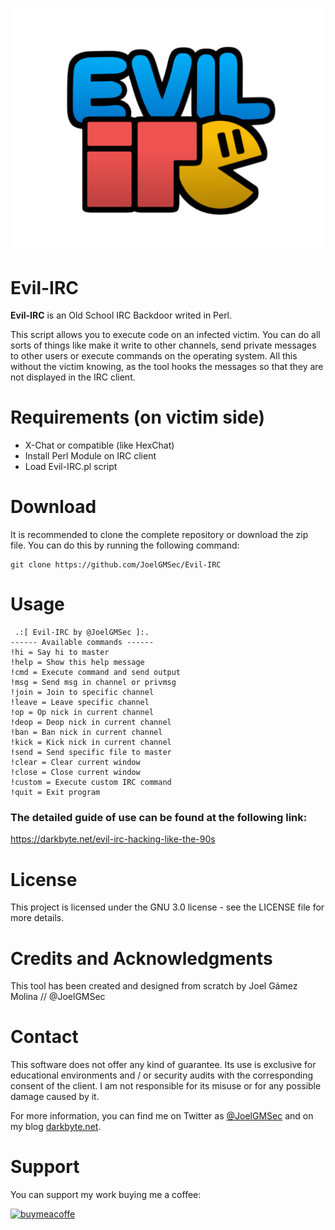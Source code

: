 <p align="center"><img width=650 alt="Evil-IRC" src="https://github.com/JoelGMSec/Evil-IRC/blob/main/Evil-IRC.png"></p>

# Evil-IRC
**Evil-IRC** is an Old School IRC Backdoor writed in Perl.

This script allows you to execute code on an infected victim. You can do all sorts of things like make it write to other channels, send private messages to other users or execute commands on the operating system. All this without the victim knowing, as the tool hooks the messages so that they are not displayed in the IRC client.


# Requirements (on victim side)
- X-Chat or compatible (like HexChat)
- Install Perl Module on IRC client
- Load Evil-IRC.pl script


# Download
It is recommended to clone the complete repository or download the zip file.
You can do this by running the following command:
```
git clone https://github.com/JoelGMSec/Evil-IRC
```


# Usage
```
 .:[ Evil-IRC by @JoelGMSec ]:.
------ Available commands ------
!hi = Say hi to master
!help = Show this help message
!cmd = Execute command and send output
!msg = Send msg in channel or privmsg
!join = Join to specific channel
!leave = Leave specific channel
!op = Op nick in current channel
!deop = Deop nick in current channel
!ban = Ban nick in current channel
!kick = Kick nick in current channel
!send = Send specific file to master
!clear = Clear current window
!close = Close current window
!custom = Execute custom IRC command
!quit = Exit program

```


### The detailed guide of use can be found at the following link:

https://darkbyte.net/evil-irc-hacking-like-the-90s


# License
This project is licensed under the GNU 3.0 license - see the LICENSE file for more details.


# Credits and Acknowledgments
This tool has been created and designed from scratch by Joel Gámez Molina // @JoelGMSec


# Contact
This software does not offer any kind of guarantee. Its use is exclusive for educational environments and / or security audits with the corresponding consent of the client. I am not responsible for its misuse or for any possible damage caused by it.

For more information, you can find me on Twitter as [@JoelGMSec](https://twitter.com/JoelGMSec) and on my blog [darkbyte.net](https://darkbyte.net).


# Support
You can support my work buying me a coffee:

[<img width=250 alt="buymeacoffe" src="https://cdn.buymeacoffee.com/buttons/v2/default-blue.png">](https://www.buymeacoffee.com/joelgmsec)
